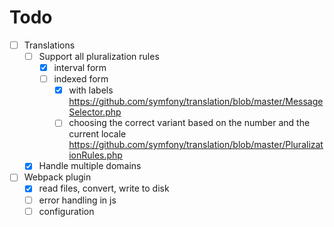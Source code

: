 # Todo

* [ ] Translations
  * [ ] Support all pluralization rules
    * [x] interval form
    * [ ] indexed form
      * [x] with labels https://github.com/symfony/translation/blob/master/MessageSelector.php
      * [ ] choosing the correct variant based on the number and the current locale https://github.com/symfony/translation/blob/master/PluralizationRules.php
  * [x] Handle multiple domains

* [ ] Webpack plugin
  * [x] read files, convert, write to disk
  * [ ] error handling in js
  * [ ] configuration
